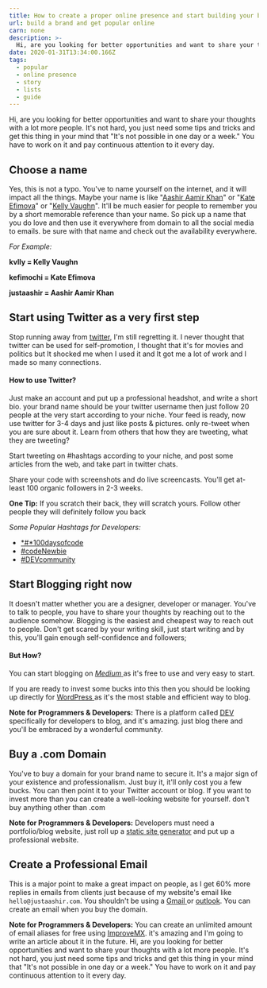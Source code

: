 ```yaml
---
title: How to create a proper online presence and start building your brand
url: build a brand and get popular online
carn: none
description: >-
  Hi, are you looking for better opportunities and want to share your thoughts with a lot more people. It's not hard, you just need some tips and tricks and get this thing in your mind that "It's not possible in one day or a week." You have to work on it and pay continuous attention to it every day.
date: 2020-01-31T13:34:00.166Z
tags:
  - popular
  - online presence
  - story
  - lists
  - guide
---
```

Hi, are you looking for better opportunities and want to share your thoughts with a lot more people. It's not hard, you just need some tips and tricks and get this thing in your mind that "It's not possible in one day or a week." You have to work on it and pay continuous attention to it every day.

## Choose a name

Yes, this is not a typo. You've to name yourself on the internet, and it will impact all the things. Maybe your name is like "[Aashir Aamir Khan](justaashir.com)" or "[Kate Efimova](https://twitter.com/kefimochi)" or "[Kelly Vaughn](https://twitter.com/kvlly)". It'll be much easier for people to remember you by a short memorable reference than your name. So pick up a name that you do love and then use it everywhere from domain to all the social media to emails. be sure with that name and check out the availability everywhere.

*For Example:*

**kvlly = Kelly Vaughn**

**kefimochi = Kate Efimova**

**justaashir = Aashir Aamir Khan**

## Start using Twitter as a very first step

Stop running away from [twitter](https://twitter.com/), I'm still regretting it. I never thought that twitter can be used for self-promotion, I thought that it's for movies and politics but It shocked me when I used it and It got me a lot of work and I made so many connections.

#### How to use Twitter?

Just make an account and put up a professional headshot, and write a short bio. your brand name should be your twitter username then just follow 20 people at the very start according to your niche. Your feed is ready, now use twitter for 3-4 days and just like posts & pictures. only re-tweet when you are sure about it. Learn from others that how they are tweeting, what they are tweeting?

Start tweeting on #hashtags according to your niche, and post some articles from the web, and take part in twitter chats.

Share your code with screenshots and do live screencasts. You'll get at-least 100 organic followers in 2-3 weeks.

**One Tip:** If you scratch their back, they will scratch yours.  Follow other people they will definitely follow you back

*Some Popular Hashtags for Developers:*

* [*\#*100daysofcode](https://twitter.com/search?q=%23100daysofcode&src=typed_query)
* [\#codeNewbie](https://twitter.com/search?q=%23CodeNewbie&src=typeahead_click)
* [\#DEVcommunity](https://twitter.com/search?q=%23DEVcommunity&src=typeahead_click)

## Start Blogging right now

It doesn't matter whether you are a designer, developer or manager. You've to talk to people, you have to share your thoughts by reaching out to the audience somehow. Blogging is the easiest and cheapest way to reach out to people. Don't get scared by your writing skill, just start writing and by this, you'll gain enough self-confidence and followers;

#### But How?

You can start blogging on [*Medium* ](https://www.medium.com)as it's free to use and very easy to start.

If you are ready to invest some bucks into this then you should be looking up directly for [WordPress ](https://www.wordpress.org)as it's the most stable and efficient way to blog.

**Note for Programmers & Developers:** There is a platform called [DEV ](https://www.dev.to)specifically for developers to blog, and it's amazing. just blog there and you'll be embraced by a wonderful community.

## Buy a .com Domain

You've to buy a domain for your brand name to secure it. It's a major sign of your existence and professionalism. Just buy it, it'll only cost you a few bucks. You can then point it to your Twitter account or blog. If you want to invest more than you can create a well-looking website for yourself. don't buy anything other than .com

**Note for Programmers & Developers:** Developers must need a portfolio/blog website, just roll up a [static site generator](https://www.staticgen.com/) and put up a professional website.

## Create a Professional Email

This is a major point to make a great impact on people, as I get 60% more replies in emails from clients just because of my website's email like `hello@justaashir.com`. You shouldn't be using a [Gmail ](https://mail.google.com/mail/u/0/)or [outlook](https://www.outlook.com). You can create an email when you buy the domain.

**Note for Programmers & Developers:** You can create an unlimited amount of email aliases for free using [ImproveMX](https://www.improvemx.com). it's amazing and I'm going to write an article about it in the future. Hi, are you looking for better opportunities and want to share your thoughts with a lot more people. It's not hard, you just need some tips and tricks and get this thing in your mind that "It's not possible in one day or a week." You have to work on it and pay continuous attention to it every day.
